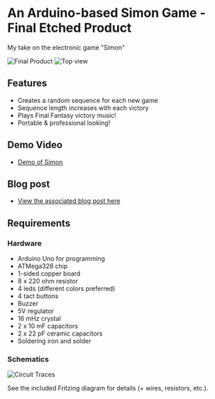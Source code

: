 # An Arduino-based Simon Game - Final Etched Product

My take on the electronic game "Simon"

![](https://raw.github.com/jerwil/Simon_Etch/master/Media/IMG_6531.JPG "Final Product")
![](https://raw.github.com/jerwil/Simon_Etch/master/Media/IMG_6492.JPG "Top view")

## Features

* Creates a random sequence for each new game
* Sequence length increases with each victory
* Plays Final Fantasy victory music!
* Portable & professional looking!

## Demo Video

* [Demo of Simon](http://youtu.be/PNaiEo_kjvo)

## Blog post

* [View the associated blog post here](http://www.jeremyadamwilson.com/arduino-simon-final/)

## Requirements

### Hardware

* Arduino Uno for programming
* ATMega328 chip
* 1-sided copper board
* 8 x 220 ohm resistor
* 4 leds (different colors preferred)
* 4 tact buttons
* Buzzer
* 5V regulator
* 16 mHz crystal
* 2 x 10 mF capacitors
* 2 x 22 pF ceramic capacitors
* Soldering iron and solder

### Schematics

![](https://raw.github.com/jerwil/Simon_Etch/master/Media/simon_etch_traces.jpg "Circuit Traces")

See the included Fritzing diagram for details (+ wires, resistors, etc.).


